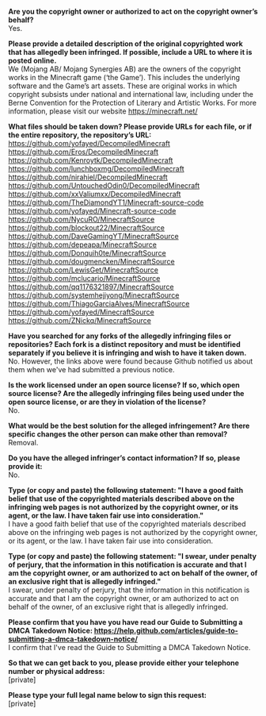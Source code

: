 **Are you the copyright owner or authorized to act on the copyright owner’s behalf?**  
Yes.

**Please provide a detailed description of the original copyrighted work that has allegedly been infringed. If possible, include a URL to where it is posted online.**  
We (Mojang AB/ Mojang Synergies AB) are the owners of the copyright works in the Minecraft game (‘the Game’). This includes the underlying software and the Game’s art assets. These are original works in which copyright subsists under national and international law, including under the Berne Convention for the Protection of Literary and Artistic Works. For more information, please visit our website https://minecraft.net/

**What files should be taken down? Please provide URLs for each file, or if the entire repository, the repository’s URL:**  
https://github.com/yofayed/DecompiledMinecraft  
https://github.com/Eros/DecompiledMinecraft  
https://github.com/Kenroytk/DecompiledMinecraft  
https://github.com/lunchboxmg/DecompiledMinecraft  
https://github.com/nirahiel/DecompiledMinecraft  
https://github.com/UntouchedOdin0/DecompiledMinecraft  
https://github.com/xxValiumxx/DecompiledMinecraft  
https://github.com/TheDiamondYT1/Minecraft-source-code  
https://github.com/yofayed/Minecraft-source-code  
https://github.com/NycuRO/MinecraftSource  
https://github.com/blockout22/MinecraftSource  
https://github.com/DaveGamingYT/MinecraftSource  
https://github.com/depeapa/MinecraftSource  
https://github.com/Donquih0te/MinecraftSource  
https://github.com/dougmencken/MinecraftSource  
https://github.com/LewisGet/MinecraftSource  
https://github.com/mclucario/MinecraftSource  
https://github.com/qq1176321897/MinecraftSource  
https://github.com/systemhejiyong/MinecraftSource  
https://github.com/ThiagoGarciaAlves/MinecraftSource  
https://github.com/yofayed/MinecraftSource  
https://github.com/ZNickq/MinecraftSource  

**Have you searched for any forks of the allegedly infringing files or repositories? Each fork is a distinct repository and must be identified separately if you believe it is infringing and wish to have it taken down.**  
No. However, the links above were found because Github notified us about them when we've had submitted a previous notice.

**Is the work licensed under an open source license? If so, which open source license? Are the allegedly infringing files being used under the open source license, or are they in violation of the license?**  
No.

**What would be the best solution for the alleged infringement? Are there specific changes the other person can make other than removal?**  
Removal.

**Do you have the alleged infringer’s contact information? If so, please provide it:**  
No.

**Type (or copy and paste) the following statement: "I have a good faith belief that use of the copyrighted materials described above on the infringing web pages is not authorized by the copyright owner, or its agent, or the law. I have taken fair use into consideration."**  
I have a good faith belief that use of the copyrighted materials described above on the infringing web pages is not authorized by the copyright owner, or its agent, or the law. I have taken fair use into consideration.

**Type (or copy and paste) the following statement: "I swear, under penalty of perjury, that the information in this notification is accurate and that I am the copyright owner, or am authorized to act on behalf of the owner, of an exclusive right that is allegedly infringed."**  
I swear, under penalty of perjury, that the information in this notification is accurate and that I am the copyright owner, or am authorized to act on behalf of the owner, of an exclusive right that is allegedly infringed.

**Please confirm that you have you have read our Guide to Submitting a DMCA Takedown Notice: https://help.github.com/articles/guide-to-submitting-a-dmca-takedown-notice/**  
I confirm that I've read the Guide to Submitting a DMCA Takedown Notice.

**So that we can get back to you, please provide either your telephone number or physical address:**  
[private]

**Please type your full legal name below to sign this request:**  
[private]
